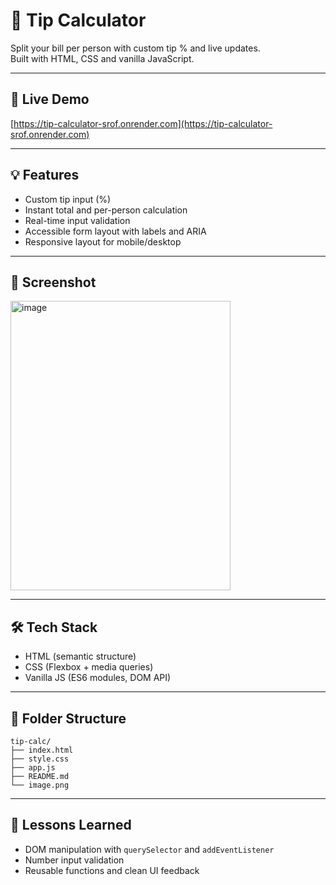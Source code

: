 # 🧮 Tip Calculator

Split your bill per person with custom tip % and live updates.  
Built with HTML, CSS and vanilla JavaScript.

---

## 🚀 Live Demo  
[https://tip-calculator-srof.onrender.com](https://tip-calculator-srof.onrender.com)


---

## 💡 Features
- Custom tip input (%)
- Instant total and per-person calculation
- Real-time input validation
- Accessible form layout with labels and ARIA
- Responsive layout for mobile/desktop

---

## 📸 Screenshot  
<img width="352" height="463" alt="image" src="https://github.com/user-attachments/assets/2ecf6bce-f066-4726-8a8d-67e5d740755f" />


---

## 🛠️ Tech Stack
- HTML (semantic structure)
- CSS (Flexbox + media queries)
- Vanilla JS (ES6 modules, DOM API)

---

## 📂 Folder Structure

```text
tip-calc/
├── index.html
├── style.css
├── app.js
├── README.md
└── image.png
```


---

## 🧠 Lessons Learned
- DOM manipulation with `querySelector` and `addEventListener`
- Number input validation
- Reusable functions and clean UI feedback









